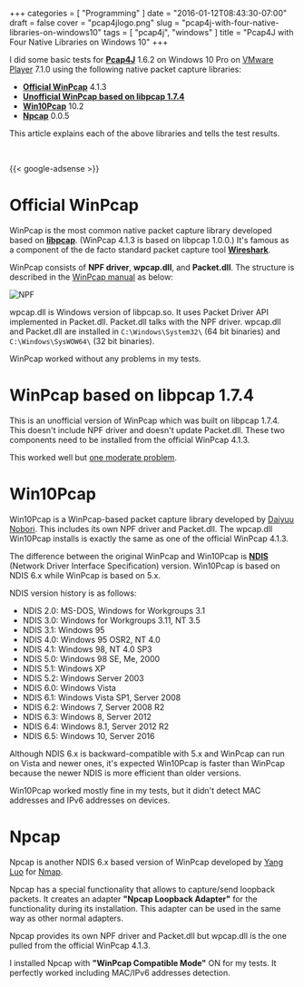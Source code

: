 +++
categories = [ "Programming" ]
date = "2016-01-12T08:43:30-07:00"
draft = false
cover = "pcap4jlogo.png"
slug = "pcap4j-with-four-native-libraries-on-windows10"
tags = [ "pcap4j", "windows" ]
title = "Pcap4J with Four Native Libraries on Windows 10"
+++

I did some basic tests for __[Pcap4J](https://github.com/kaitoy/pcap4j)__ 1.6.2 on Windows 10 Pro on [VMware Player](https://www.vmware.com/products/player) 7.1.0 using the following native packet capture libraries:

* __[Official WinPcap](http://www.winpcap.org/)__ 4.1.3
* __[Unofficial WinPcap based on libpcap 1.7.4](http://sourceforge.net/projects/winpcap413-176/)__
* __[Win10Pcap](http://www.win10pcap.org/)__ 10.2
* __[Npcap](https://github.com/nmap/npcap)__ 0.0.5

This article explains each of the above libraries and tells the test results.

<br>

{{< google-adsense >}}

# Official WinPcap
WinPcap is the most common native packet capture library developed based on [__libpcap__](http://www.tcpdump.org/).
(WinPcap 4.1.3 is based on libpcap 1.0.0.)
It's famous as a component of the de facto standard packet capture tool [__Wireshark__](https://www.wireshark.org/).

WinPcap consists of __NPF driver__, __wpcap.dll__, and __Packet.dll__.
The structure is described in the [WinPcap manual](http://www.winpcap.org/docs/docs_412/html/group__NPF.html) as below:

<img alt="NPF" src="http://www.winpcap.org/docs/docs_412/html/npf-npf.gif" style="margin: 0px auto; display: block;">

wpcap.dll is Windows version of libpcap.so. It uses Packet Driver API implemented in Packet.dll.
Packet.dll talks with the NPF driver.
wpcap.dll and Packet.dll are installed in `C:\Windows\System32\` (64 bit binaries) and `C:\Windows\SysWOW64\` (32 bit binaries).

WinPcap worked without any problems in my tests.

# WinPcap based on libpcap 1.7.4
This is an unofficial version of WinPcap which was built on libpcap 1.7.4.
This doesn't include NPF driver and doesn't update Packet.dll.
These two components need to be installed from the official WinPcap 4.1.3.

This worked well but [one moderate problem](https://github.com/kaitoy/pcap4j/issues/52).

# Win10Pcap
Win10Pcap is a WinPcap-based packet capture library developed by [Daiyuu Nobori](http://dnobori.cs.tsukuba.ac.jp/en/).
This includes its own NPF driver and Packet.dll.
The wpcap.dll Win10Pcap installs is exactly the same as one of the official WinPcap 4.1.3.

The difference between the original WinPcap and Win10Pcap is [__NDIS__](http://www.ndis.com/) (Network Driver Interface Specification) version.
Win10Pcap is based on NDIS 6.x while WinPcap is based on 5.x.

NDIS version history is as follows:

* NDIS 2.0: MS-DOS, Windows for Workgroups 3.1
* NDIS 3.0: Windows for Workgroups 3.11, NT 3.5
* NDIS 3.1: Windows 95
* NDIS 4.0: Windows 95 OSR2, NT 4.0
* NDIS 4.1: Windows 98, NT 4.0 SP3
* NDIS 5.0: Windows 98 SE, Me, 2000
* NDIS 5.1: Windows XP
* NDIS 5.2: Windows Server 2003
* NDIS 6.0: Windows Vista
* NDIS 6.1: Windows Vista SP1, Server 2008
* NDIS 6.2: Windows 7, Server 2008 R2
* NDIS 6.3: Windows 8, Server 2012
* NDIS 6.4: Windows 8.1, Server 2012 R2
* NDIS 6.5: Windows 10, Server 2016

Although NDIS 6.x is backward-compatible with 5.x and WinPcap can run on Vista and newer ones, it's expected Win10Pcap is faster than WinPcap because the newer NDIS is more efficient than older versions.

Win10Pcap worked mostly fine in my tests, but it didn't detect MAC addresses and IPv6 addresses on devices.

# Npcap
Npcap is another NDIS 6.x based version of WinPcap developed by [Yang Luo](http://www.veotax.com/) for [Nmap](https://nmap.org/).

Npcap has a special functionality that allows to capture/send loopback packets.
It creates an adapter __"Npcap Loopback Adapter"__ for the functionality during its installation.
This adapter can be used in the same way as other normal adapters.

Npcap provides its own NPF driver and Packet.dll but wpcap.dll is the one pulled from the official WinPcap 4.1.3.

I installed Npcap with __"WinPcap Compatible Mode"__ ON for my tests.
It perfectly worked including MAC/IPv6 addresses detection.
